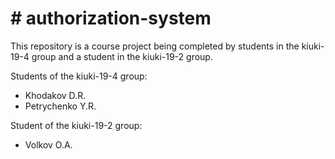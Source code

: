 <h1># authorization-system</h1>

This repository is a course project being completed by students in the kiuki-19-4 group and a student in the kiuki-19-2 group.

Students of the kiuki-19-4 group:
<ul>
  <li>Khodakov D.R.</li>
  <li>Petrychenko Y.R.</li>
</ul>

Student of the kiuki-19-2 group:
<ul>
  <li>Volkov O.A.</li>  
</ul>
